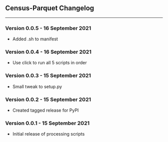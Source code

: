## Census-Parquet Changelog
-----------

### Version 0.0.5 - 16 September 2021
- Added .sh to manifest

### Version 0.0.4 - 16 September 2021
- Use click to run all 5 scripts in order

### Version 0.0.3 - 15 September 2021
- Small tweak to setup.py

### Version 0.0.2 - 15 September 2021
- Created tagged release for PyPI

### Version 0.0.1 - 15 September 2021
- Initial release of processing scripts

